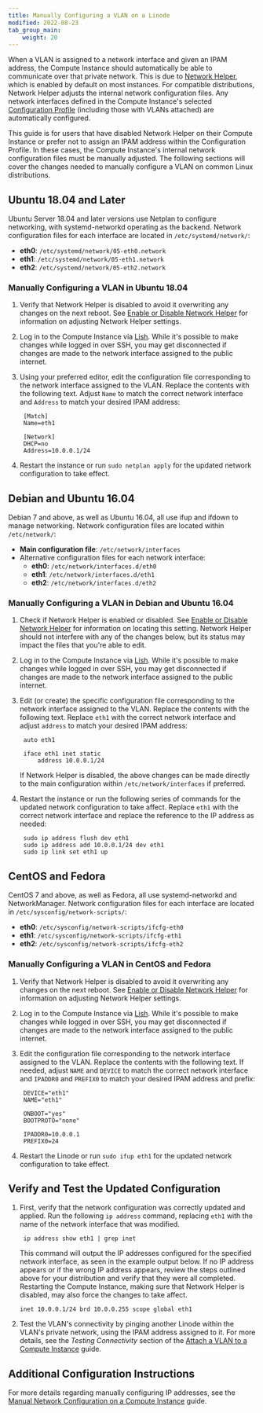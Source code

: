 ```yaml
---
title: Manually Configuring a VLAN on a Linode
modified: 2022-08-23
tab_group_main:
    weight: 20
---
```


When a VLAN is assigned to a network interface and given an IPAM address, the Compute Instance should automatically be able to communicate over that private network. This is due to [Network Helper](/docs/products/compute/compute-instances/guides/network-helper/), which is enabled by default on most instances. For compatible distributions, Network Helper adjusts the internal network configuration files. Any network interfaces defined in the Compute Instance's selected [Configuration Profile](/docs/products/compute/compute-instances/guides/configuration-profiles/) (including those with VLANs attached) are automatically configured.

This guide is for users that have disabled Network Helper on their Compute Instance or prefer not to assign an IPAM address within the Configuration Profile. In these cases, the Compute Instance's internal network configuration files must be manually adjusted. The following sections will cover the changes needed to manually configure a VLAN on common Linux distributions.

## Ubuntu 18.04 and Later

Ubuntu Server 18.04 and later versions use Netplan to configure networking, with systemd-networkd operating as the backend. Network configuration files for each interface are located in `/etc/systemd/network/`:

- **eth0**: `/etc/systemd/network/05-eth0.network`
- **eth1**: `/etc/systemd/network/05-eth1.network`
- **eth2**: `/etc/systemd/network/05-eth2.network`

### Manually Configuring a VLAN in Ubuntu 18.04

1. Verify that Network Helper is disabled to avoid it overwriting any changes on the next reboot. See [Enable or Disable Network Helper](/docs/products/compute/compute-instances/guides/network-helper/#enable-or-disable-network-helper) for information on adjusting Network Helper settings.

1. Log in to the Compute Instance via [Lish](/docs/products/compute/compute-instances/guides/lish/). While it's possible to make changes while logged in over SSH, you may get disconnected if changes are made to the network interface assigned to the public internet.

1. Using your preferred editor, edit the configuration file corresponding to the network interface assigned to the VLAN. Replace the contents with the following text. Adjust `Name` to match the correct network interface and `Address` to match your desired IPAM address:

        [Match]
        Name=eth1

        [Network]
        DHCP=no
        Address=10.0.0.1/24

1. Restart the instance or run `sudo netplan apply` for the updated network configuration to take effect.

## Debian and Ubuntu 16.04

Debian 7 and above, as well as Ubuntu 16.04, all use ifup and ifdown to manage networking. Network configuration files are located within `/etc/network/`:

- **Main configuration file**: `/etc/network/interfaces`
- Alternative configuration files for each network interface:
    - **eth0**: `/etc/network/interfaces.d/eth0`
    - **eth1**: `/etc/network/interfaces.d/eth1`
    - **eth2**: `/etc/network/interfaces.d/eth2`

### Manually Configuring a VLAN in Debian and Ubuntu 16.04

1. Check if Network Helper is enabled or disabled. See [Enable or Disable Network Helper](/docs/products/compute/compute-instances/guides/network-helper/#enable-or-disable-network-helper) for information on locating this setting. Network Helper should not interfere with any of the changes below, but its status may impact the files that you're able to edit.

1. Log in to the Compute Instance via [Lish](/docs/products/compute/compute-instances/guides/lish/). While it's possible to make changes while logged in over SSH, you may get disconnected if changes are made to the network interface assigned to the public internet.

1. Edit (or create) the specific configuration file corresponding to the network interface assigned to the VLAN. Replace the contents with the following text. Replace `eth1` with the correct network interface and adjust `address` to match your desired IPAM address:

        auto eth1

        iface eth1 inet static
            address 10.0.0.1/24

    If Network Helper is disabled, the above changes can be made directly to the main configuration within `/etc/network/interfaces` if preferred.

1. Restart the instance or run the following series of commands for the updated network configuration to take affect. Replace `eth1` with the correct network interface and replace the reference to the IP address as needed:

        sudo ip address flush dev eth1
        sudo ip address add 10.0.0.1/24 dev eth1
        sudo ip link set eth1 up

## CentOS and Fedora

CentOS 7 and above, as well as Fedora, all use systemd-networkd and NetworkManager. Network configuration files for each interface are located in `/etc/sysconfig/network-scripts/`:

- **eth0**: `/etc/sysconfig/network-scripts/ifcfg-eth0`
- **eth1**: `/etc/sysconfig/network-scripts/ifcfg-eth1`
- **eth2**: `/etc/sysconfig/network-scripts/ifcfg-eth2`

### Manually Configuring a VLAN in CentOS and Fedora

1. Verify that Network Helper is disabled to avoid it overwriting any changes on the next reboot. See [Enable or Disable Network Helper](/docs/products/compute/compute-instances/guides/network-helper/#enable-or-disable-network-helper) for information on adjusting Network Helper settings.

1. Log in to the Compute Instance via [Lish](/docs/products/compute/compute-instances/guides/lish/). While it's possible to make changes while logged in over SSH, you may get disconnected if changes are made to the network interface assigned to the public internet.

1. Edit the configuration file corresponding to the network interface assigned to the VLAN. Replace the contents with the following text. If needed, adjust `NAME` and `DEVICE` to match the correct network interface and `IPADDR0` and `PREFIX0` to match your desired IPAM address and prefix:

        DEVICE="eth1"
        NAME="eth1"

        ONBOOT="yes"
        BOOTPROTO="none"

        IPADDR0=10.0.0.1
        PREFIX0=24

1. Restart the Linode or run `sudo ifup eth1` for the updated network configuration to take effect.

## Verify and Test the Updated Configuration

1. First, verify that the network configuration was correctly updated and applied. Run the following `ip address` command, replacing `eth1` with the name of the network interface that was modified.

        ip address show eth1 | grep inet

    This command will output the IP addresses configured for the specified network interface, as seen in the example output below. If no IP address appears or if the wrong IP address appears, review the steps outlined above for your distribution and verify that they were all completed. Restarting the Compute Instance, making sure that Network Helper is disabled, may also force the changes to take affect.

    ```output
    inet 10.0.0.1/24 brd 10.0.0.255 scope global eth1
    ```

2. Test the VLAN's connectivity by pinging another Linode within the VLAN's private network, using the IPAM address assigned to it. For more details, see the *Testing Connectivity* section of the [Attach a VLAN to a Compute Instance](/docs/products/networking/vlans/guides/attach-to-compute-instance/#testing-connectivity) guide.

## Additional Configuration Instructions

For more details regarding manually configuring IP addresses, see the [Manual Network Configuration on a Compute Instance](/docs/products/compute/compute-instances/guides/manual-network-configuration/) guide.